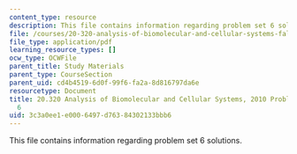 ```yaml
---
content_type: resource
description: This file contains information regarding problem set 6 solutions.
file: /courses/20-320-analysis-of-biomolecular-and-cellular-systems-fall-2012/3c3a0ee1e0006497d76384302133bbb6_MIT20_320F12_Fa2010_PS6_so.pdf
file_type: application/pdf
learning_resource_types: []
ocw_type: OCWFile
parent_title: Study Materials
parent_type: CourseSection
parent_uid: cd4b4519-6d0f-99f6-fa2a-8d816797da6e
resourcetype: Document
title: 20.320 Analysis of Biomolecular and Cellular Systems, 2010 Problem Set Solutions
  6
uid: 3c3a0ee1-e000-6497-d763-84302133bbb6
---
```

This file contains information regarding problem set 6 solutions.

